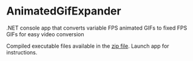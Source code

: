 # AnimatedGifExpander
.NET console app that converts variable FPS animated GIFs to fixed FPS GIFs for easy video conversion

Compiled executable files available in the [zip file](https://github.com/tbaggett/AnimatedGifExpander/raw/master/AnimatedGifExpander.zip). Launch app for instructions.